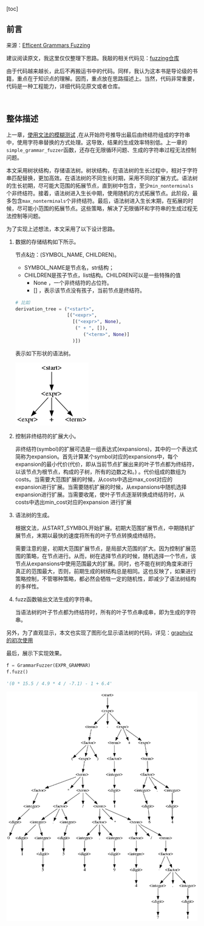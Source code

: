 [toc]

## 前言

来源：[Efficent  Grammars Fuzzing](https://www.fuzzingbook.org/html/GrammarFuzzer.html)

建议阅读原文，我这里仅仅整理下思路。我敲的相关代码见：[fuzzing仓库](https://github.com/da1234cao/programming-language-entry-record/tree/master/fuzzing)

由于代码越来越长，此后不再搬运书中的代码。同样，我认为这本书是导论级的书籍，重点在于知识点的理解。因而，重点放在思路描述上。当然，代码非常重要，代码是一种工程能力，详细代码见原文或者仓库。

<br>

## 整体描述

上一章，[使用文法的模糊测试](https://blog.csdn.net/sinat_38816924/article/details/113532069) ,在从开始符号推导出最后由终结符组成的字符串中，使用字符串替换的方式处理。这导致，结果的生成效率特别低。上一章的`simple_grammar_fuzzer`函数，还存在无限循环问题、生成的字符串过程无法控制问题。

本文采用树状结构，存储语法树。树状结构，在语法树的生长过程中，相对于字符串匹配替换，更加高效。在语法树的不同生长时期，采用不同的扩展方式。语法树的生长初期，尽可能大范围的拓展节点，直到树中包含，至少`min_nonterminals`个非终结符。接着，语法树进入生长中期，使用随机的方式拓展节点。此阶段，最多包含`max_nonterminals`个非终结符。最后，语法树进入生长末期，在拓展的时候，尽可能小范围的拓展节点。这些策略，解决了无限循环和字符串的生成过程无法控制等问题。

为了实现上述想法，本文采用了以下设计思路。

1. 数据的存储结构如下所示。

   节点&边：(SYMBOL_NAME, CHILDREN)。
   - SYMBOL_NAME是节点名，str结构；
   - CHILDREN是孩子节点，list结构。CHILDREN可以是一些特殊的值
       - None ，一个非终结符的占位符。
       - [] ，表示该节点没有孩子，当前节点是终结符。

   ```python
   # 比如
   derivation_tree = ("<start>",
                      [("<expr>",
                        [("<expr>", None),
                         (" + ", []),
                            ("<term>", None)]
                        )])
   ```

   表示如下形状的语法树。

   ![derivation_tree.gv](6.使用文法的模糊测试升级.assets/derivation_tree.gv.png) 

2. 控制非终结符的扩展大小。

   非终结符(symbol)的扩展可选是一组表达式(expansions)，其中的一个表达式简称为expansion。首先计算某个symbol对应的expansions中，每个expansion的最小代价(代价，即从当前节点扩展出来的叶子节点都为终结符，以该节点为根节点，构成的子树，所有的边数之和。) 。代价组成的数组为costs。当需要大范围扩展的时候，从costs中选出max_cost对应的expansion进行扩展。当需要随机扩展的时候，从expansions中随机选择expansion进行扩展。当需要收尾，使叶子节点逐渐转换成终结符时，从costs中选出min_cost对应的expansion 进行扩展

3. 语法树的生成。

   根据文法，从START_SYMBOL开始扩展。初期大范围扩展节点，中期随机扩展节点，末期以最快的速度将所有的叶子节点转换成终结符。

   需要注意的是，初期大范围扩展节点，是局部大范围的扩大。因为控制扩展范围的策略，在节点进行。从而，树在选择节点的时候，随机选择一个节点，该节点从expansions中使用范围最大的扩展。同时，也不能在树的角度来进行真正的范围最大，否则，前期生成的树结构总是相同。这也反映了，如果进行策略控制，不管哪种策略，都必然会牺牲一定的随机性，即减少了语法树结构的多样性。

4. fuzz函数输出文法生成的字符串。

   当语法树的叶子节点都为终结符时，所有的叶子节点串成串，即为生成的字符串。

另外，为了直观显示，本文也实现了图形化显示语法树的代码，详见：[graphviz的初次使用](https://blog.csdn.net/sinat_38816924/article/details/113621425)

最后，展示下实现效果。

```python
f = GrammarFuzzer(EXPR_GRAMMAR)
f.fuzz()
```

```python
'(0 * 15.5 / 4.9 * 4 / -7.1) - 1 + 6.4'
```

![derivation_tree_end.gv](6.使用文法的模糊测试升级.assets/derivation_tree_end.gv.png) 